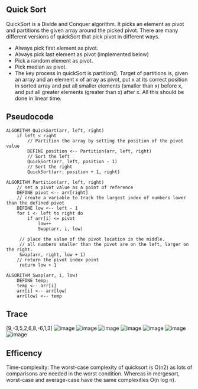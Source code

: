 ## Quick Sort
QuickSort is a Divide and Conquer algorithm. It picks an element as pivot and partitions the given array around the picked pivot. There are many different versions of quickSort that pick pivot in different ways.

* Always pick first element as pivot.
* Always pick last element as pivot (implemented below)
* Pick a random element as pivot.
* Pick median as pivot.
* The key process in quickSort is partition(). 
Target of partitions is, given an array and an element x of array as pivot, put x at its correct position in sorted array and put all smaller elements (smaller than x) before x, and put all greater elements (greater than x) after x. All this should be done in linear time.

## Pseudocode
```
ALGORITHM QuickSort(arr, left, right)
    if left < right
        // Partition the array by setting the position of the pivot value 
        DEFINE position <-- Partition(arr, left, right)
        // Sort the left
        QuickSort(arr, left, position - 1)
        // Sort the right
        QuickSort(arr, position + 1, right)

ALGORITHM Partition(arr, left, right)
    // set a pivot value as a point of reference
    DEFINE pivot <-- arr[right]
    // create a variable to track the largest index of numbers lower than the defined pivot
    DEFINE low <-- left - 1
    for i <- left to right do
        if arr[i] <= pivot
            low++
            Swap(arr, i, low)

     // place the value of the pivot location in the middle.
     // all numbers smaller than the pivot are on the left, larger on the right. 
     Swap(arr, right, low + 1)
    // return the pivot index point
     return low + 1

ALGORITHM Swap(arr, i, low)
    DEFINE temp;
    temp <-- arr[i]
    arr[i] <-- arr[low]
    arr[low] <-- temp
```        
## Trace
[9,-3,5,2,6,8,-6,1,3]
![image](https://miro.medium.com/max/875/1*Njux2syraq38jzBvkNPbQg.png)
![image](https://miro.medium.com/max/875/1*q-8787kpdwT57YKVAacEEQ.png)
![image](https://miro.medium.com/max/875/1*hDJi4Rx7bzLVGtUKNGRyMA.png)
![image](https://miro.medium.com/max/875/1*3_3zrlr1daGA-8A1RMR6kw.png)
![image](https://miro.medium.com/max/875/1*S4fwEGRJJ__WLT7GcevQ-w.png)
![image](https://miro.medium.com/max/875/1*3q7OwlzKKN6WP1FsF5VC2g.png)
![image](https://miro.medium.com/max/875/1*mc7Y6XmggbtNIqpDCJ8TgQ.png)

## Efficency
Time-complexity: The worst-case complexity of quicksort is O(n2) as lots of comparisons are needed in the worst condition. Whereas in mergesort, worst-case and average-case have the same complexities O(n log n).